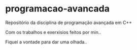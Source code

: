 # programacao-avancada
Repositório da disciplina de programação avançada em C++  

Com os trabalhos e exerxisios feitos por min..

Fiquei a vontade para dar uma olhada..
